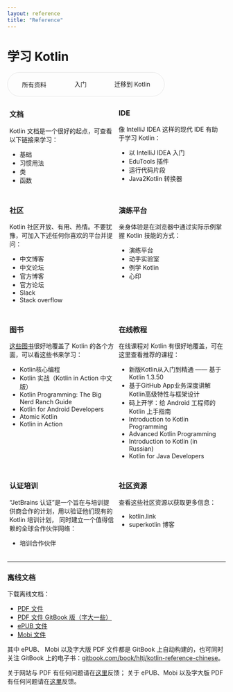 ```yaml
---
layout: reference
title: "Reference"
---
```


# **学习 Kotlin**
<div style="display: inline-flex; border: 1px solid rgb(229, 229, 229); border-radius: 40px;" >
 <div id="material" onmouseover="this.style.backgroundColor='#F0F0F0'" onmouseout="this.style.backgroundColor=''" style="cursor: pointer; padding: 1rem 2rem;border-radius: 40px; border: 1px solid transparent;" >所有资料</div>
 <div id="start" onmouseover="this.style.backgroundColor='#F0F0F0'" onmouseout="this.style.backgroundColor=''" style="cursor: pointer; padding: 1rem 2rem;border-radius: 40px;">入门</div>
 <div id="migrate" onmouseover="this.style.backgroundColor='#F0F0F0'" onmouseout="this.style.backgroundColor=''" style="cursor: pointer; padding: 1rem 2rem;border-radius: 40px;">迁移到 Kotlin</div>
</div>
<div style="display:grid; grid-template-columns: 1fr 1fr;">
    <div style="padding: 5px;">
        <h3 style="font-weight: bold">文档</h3>
        <p>Kotlin 文档是一个很好的起点，可查看以下链接来学习：</p>
        <ul>
            <li class="start">   <a style="text-decoration: none;" href="/docs/reference/basic-syntax.html">基础</a> </li>
            <li class="migrate"> <a style="text-decoration: none;" href="/docs/reference/idioms.html">习惯用法</a> </li>
            <li class="start"> <a style="text-decoration: none;" href="/docs/reference/classes.html">类</a> </li>
            <li class="start"> <a style="text-decoration: none;" href="/docs/reference/functions.html">函数</a> </li>
        </ul>
    </div>
     <div style="padding: 5px;">
         <h3 style="font-weight: bold">IDE</h3>
         <p>像 IntelliJ IDEA 这样的现代 IDE 有助于学习 Kotlin：</p>
         <ul>
             <li class="start"> <a style="text-decoration: none;" href="/docs/tutorials/getting-started.html">以 IntelliJ IDEA 入门</a> </li>
             <li class="start"> <a style="text-decoration: none;" href="https://www.jetbrains.com/help/education/for-learners.html?section=Kotlin">EduTools 插件</a> </li>
             <li class="start"> <a style="text-decoration: none;" href="/docs/tutorials/quick-run.html">运行代码片段</a> </li>
             <li class="migrate"> <a style="text-decoration: none;" href="https://www.jetbrains.com/help/idea/converting-a-java-file-to-kotlin-file.html">Java2Kotlin 转换器</a>  </li>
         </ul>
     </div>
      <div style="padding: 5px;">
          <h3 style="font-weight: bold">社区</h3>
          <p>Kotlin 社区开放、有用、热情。不要犹豫，可加入下述任何你喜欢的平台并提问：</p>
          <ul>
              <li class="migrate"> <a style="text-decoration: none;" href="https://www.kotliner.cn/">中文博客</a> </li>
              <li class="start migrate"> <a style="text-decoration: none;" href="https://discuss.kotliner.cn/">中文论坛</a> </li>
              <li class="migrate"> <a style="text-decoration: none;" href="https://blog.jetbrains.com/kotlin/">官方博客</a> </li>
              <li class="start"> <a style="text-decoration: none;" href="https://discuss.kotlinlang.org/">官方论坛</a>  </li>
              <li class="start migrate"> <a style="text-decoration: none;" href="https://surveys.jetbrains.com/s3/kotlin-slack-sign-up">Slack</a> </li>
              <li class="start migrate"> <a style="text-decoration: none;" href="https://stackoverflow.com/questions/tagged/kotlin">Stack overflow</a> </li>
          </ul>
      </div>
      <div style="padding: 5px;">
          <h3 style="font-weight: bold">演练平台</h3>
          <p>亲身体验是在浏览器中通过实际示例掌握 Kotlin 技能的方式：</p>
          <ul>
              <li class="start migrate"> <a style="text-decoration: none;" href="https://play.kotlinlang.org">演练平台</a> </li>
              <li class="migrate"> <a style="text-decoration: none;" href="https://play.kotlinlang.org/hands-on/overview">动手实验室</a> </li>
              <li class="start migrate"> <a style="text-decoration: none;" href="https://play.kotlinlang.org/byExample">例学 Kotlin</a>  </li>
              <li class="start"> <a style="text-decoration: none;" href="https://play.kotlinlang.org/koans">心印</a> </li>
          </ul>
      </div>
      <div style="padding: 5px;">
          <h3 style="font-weight: bold">图书</h3>
          <p><a href="/docs/books.html">这些图书</a>很好地覆盖了 Kotlin 的各个方面，可以看这些书来学习：</p>
          <ul>
              <li class="start migrate"> <a style="text-decoration: none;" href="https://item.jd.com/12519581.html">Kotlin核心编程</a> </li>
              <li class="start migrate"> <a style="text-decoration: none;" href="https://www.phei.com.cn/module/goods/wssd_content.jsp?bookid=50191">Kotlin 实战（Kotlin in Action 中文版）</a> </li>
              <li class="start"> <a style="text-decoration: none;" href="https://www.amazon.com/Kotlin-Programming-Nerd-Ranch-Guide/dp/0135161630">Kotlin Programming: The Big Nerd Ranch Guide</a> </li>
              <li class="migrate"> <a style="text-decoration: none;" href="https://leanpub.com/kotlin-for-android-developers">Kotlin for Android Developers</a> </li>
              <li class="start"> <a style="text-decoration: none;" href="https://www.atomickotlin.com/atomickotlin/">Atomic Kotlin</a> </li>
              <li class="migrate">   <a style="text-decoration: none;" href="https://www.manning.com/books/kotlin-in-action">Kotlin in Action</a> </li>
          </ul>
      </div>
      <div style="padding: 5px;">
          <h3 style="font-weight: bold">在线教程</h3>
          <p>在线课程对 Kotlin 有很好地覆盖，可在这里查看推荐的课程：</p>
          <ul>
            <li class="start migrate"> <a style="text-decoration: none;" href="https://coding.imooc.com/class/398.html">新版Kotlin从入门到精通 —— 基于 Kotlin 1.3.50</a></li>
            <li class="start migrate"> <a style="text-decoration: none;" href="https://coding.imooc.com/class/232.html">基于GitHub App业务深度讲解 Kotlin高级特性与框架设计</a></li>
            <li class="start migrate"> <a style="text-decoration: none;" href="https://kaixue.io/">码上开学：给 Android 工程师的 Kotlin 上手指南</a></li>
            <li class="start">   <a style="text-decoration: none;" href="http://shop.oreilly.com/product/0636920052982.do">Introduction to Kotlin Programming</a></li>
            <li class="migrate"> <a style="text-decoration: none;" href="http://shop.oreilly.com/product/0636920052999.do">Advanced Kotlin Programming</a></li>
            <li class="start">   <a style="text-decoration: none;" href="https://www.coursera.org/learn/vvedenie-v-yazyk-kotlin">Introduction to Kotlin (in Russian)</a></li>
            <li class="migrate"> <a style="text-decoration: none;" href="https://coursera.org/learn/kotlin-for-java-developers">Kotlin for Java Developers</a></li>
          </ul>
      </div>
      <div style="padding: 5px;">
          <h3 style="font-weight: bold">认证培训</h3>
          <p>“JetBrains 认证”是一个旨在与培训提供商合作的计划，用以验证他们现有的 Kotlin 培训计划，
             同时建立一个值得信赖的全球合作伙伴网络：</p>
          <ul>
              <li class="start migrate"> <a style="text-decoration: none;" href="https://www.jetbrains.com/company/partners/kotlin/">培训合作伙伴</a></li>
          </ul>
      </div>
      <div style="padding: 5px;">
          <h3 style="font-weight: bold">社区资源</h3>
          <p>查看这些社区资源以获取更多信息：</p>
          <ul>
              <li class="start migrate"> <a style="text-decoration: none;" href="https://kotlin.link">kotlin.link</a></li>
              <li class="start migrate"> <a style="text-decoration: none;" href="https://superkotlin.com/blog/">superkotlin 博客</a></li>
          </ul>
      </div>
</div>




<script>
window.addEventListener('load', function () {
    function switchDisplay(element, targetClass) {
        if (!element.classList.contains(targetClass)) {
            element.style.display = "none";
        } else {
            element.style.display = "list-item";
        }
    }

    const material = document.getElementById('material');
    const start = document.getElementById('start');
    const migrate = document.getElementById('migrate');
    const selectedBorder = '1px solid #5585B8';

    material.style.border = selectedBorder;

    const elements = Array.from(document.querySelectorAll(".start, .migrate"));
    material.addEventListener('click', function (event) {
        event.target.style.border = selectedBorder;
        [start, migrate].forEach(el => el.style.border = 'none');
        elements.forEach(el => {
            el.style.display = "list-item"
        })
    });

    start.addEventListener('click', function (event) {
        event.target.style.border = selectedBorder;
        [material, migrate].forEach(el => el.style.border = 'none');
        elements.forEach(el => switchDisplay(el, "start"));
    });

    migrate.addEventListener('click', function (event) {
        event.target.style.border = selectedBorder;
        [start, material].forEach(el => el.style.border = 'none');
        elements.forEach(el => switchDisplay(el, "migrate"));
    });
});
</script>

---

### 离线文档
下载离线文档：
- [PDF 文件](https://www.kotlincn.net/docs/kotlin-docs.pdf)
- [PDF 文件 GitBook 版（字大一些）](https://www.gitbook.com/download/pdf/book/hltj/kotlin-reference-chinese)
- [ePUB 文件](https://www.gitbook.com/download/epub/book/hltj/kotlin-reference-chinese)
- [Mobi 文件](https://www.gitbook.com/download/mobi/book/hltj/kotlin-reference-chinese)

其中 ePUB、 Mobi 以及字大版 PDF 文件都是 GitBook 上自动构建的，也可同时关注 GitBook 上的电子书：[gitbook.com/book/hltj/kotlin-reference-chinese](https://legacy.gitbook.com/book/hltj/kotlin-reference-chinese/details)。

关于网站与 PDF 有任何问题请在[这里](https://github.com/hltj/kotlin-web-site-cn/issues)反馈；
关于 ePUB、Mobi 以及字大版 PDF 有任何问题请在[这里](https://github.com/hltj/kotlin-reference-chinese/issues)反馈。
